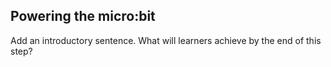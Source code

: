 ## Powering the micro:bit

Add an introductory sentence. What will learners achieve by the end of this step?